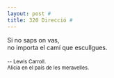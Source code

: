 ```yaml
---
layout: post #
title: 320 Direcció # 
---
```


Si no saps on vas, <br />
no importa el camí que escullgues.<br />
<br />
<small>-- Lewis Carroll. <br />
Alícia en el país de les meravelles.</small>
